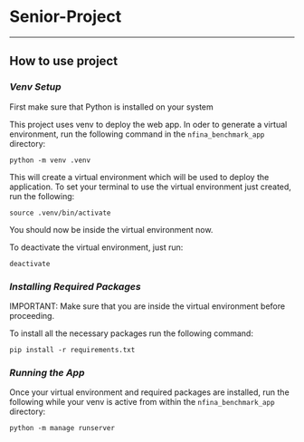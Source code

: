# Senior-Project
_______

## How to use project

### _Venv Setup_
First make sure that Python is installed on your system

This project uses venv to deploy the web app. In oder to generate a virtual environment, run the following command
in the ```nfina_benchmark_app``` directory:

```commandline
python -m venv .venv
```

This will create a virtual environment which will be used to deploy the application. To set your terminal to use the
virtual environment just created, run  the following:

```commandline
source .venv/bin/activate
```

You should now be inside the virtual environment now.

To deactivate the virtual environment, just run:
```commandline
deactivate
```

### _Installing Required Packages_

IMPORTANT: Make sure that you are inside the virtual environment before proceeding.

To install all the necessary packages run the following command:

```commandline
pip install -r requirements.txt
```

### _Running the App_

Once your virtual environment and required packages are installed, run the following
while your venv is active from within the ```nfina_benchmark_app``` directory:

```commandline
python -m manage runserver
```
